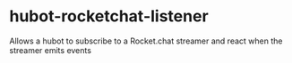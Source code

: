 # hubot-rocketchat-listener
Allows a hubot to subscribe to a Rocket.chat streamer and react when the streamer emits events
